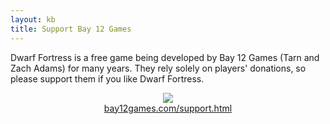 ```yaml
---
layout: kb
title: Support Bay 12 Games
---
```


Dwarf Fortress is a free game being developed by Bay 12 Games (Tarn and Zach Adams) for many years. They rely solely on players' donations, so please support them if you like Dwarf Fortress.

<center><a href="http://www.bay12games.com/support.html"><img src="http://www.bay12games.com/dwarves/imgs/support_large.png"></center>
<center><a href="http://www.bay12games.com/support.html">bay12games.com/support.html</center>
